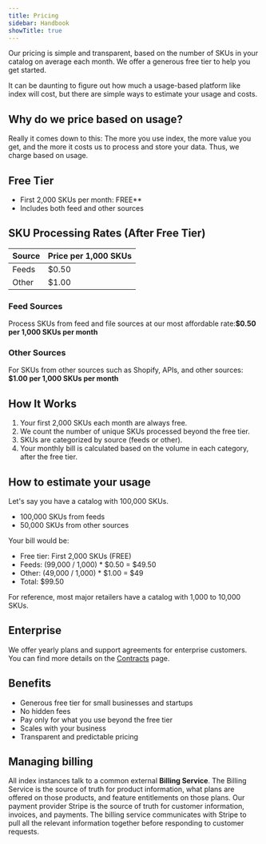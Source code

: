 ```yaml
---
title: Pricing
sidebar: Handbook
showTitle: true
---
```


Our pricing is simple and transparent, based on the number of SKUs in your catalog on average each month. We offer a generous free tier to help you get started.

It can be daunting to figure out how much a usage-based platform like index will cost, but there are simple ways to estimate your usage and costs.

## Why do we price based on usage?

Really it comes down to this: The more you use index, the more value you get, and the more it costs us to process and store your data. Thus, we charge based on usage.

## Free Tier

* First 2,000 SKUs per month: FREE**
* Includes both feed and other sources

## SKU Processing Rates (After Free Tier)

| Source | Price per 1,000 SKUs |
|--------|----------------------|
| Feeds  | $0.50                |
| Other  | $1.00                |

### Feed Sources

Process SKUs from feed and file sources at our most affordable rate:**$0.50 per 1,000 SKUs per month**

### Other Sources

For SKUs from other sources such as Shopify, APIs, and other sources: **$1.00 per 1,000 SKUs per month**

## How It Works

1. Your first 2,000 SKUs each month are always free.
2. We count the number of unique SKUs processed beyond the free tier.
3. SKUs are categorized by source (feeds or other).
4. Your monthly bill is calculated based on the volume in each category, after the free tier.

## How to estimate your usage

Let's say you have a catalog with 100,000 SKUs.
* 100,000 SKUs from feeds
* 50,000 SKUs from other sources

Your bill would be:
* Free tier: First 2,000 SKUs (FREE)
* Feeds: (99,000 / 1,000) * $0.50 = $49.50
* Other: (49,000 / 1,000) * $1.00 = $49
* Total: $99.50

For reference, most major retailers have a catalog with 1,000 to 10,000 SKUs.

## Enterprise

We offer yearly plans and support agreements for enterprise customers. You can find more details on the [Contracts](./contracts) page.

## Benefits

* Generous free tier for small businesses and startups
* No hidden fees
* Pay only for what you use beyond the free tier
* Scales with your business
* Transparent and predictable pricing

## Managing billing

All index instances talk to a common external **Billing Service**. The Billing Service is the source of truth for product information, what plans are offered on those products, and feature entitlements on those plans. Our payment provider Stripe is the source of truth for customer information, invoices, and payments. The billing service communicates with Stripe to pull all the relevant information together before responding to customer requests.
